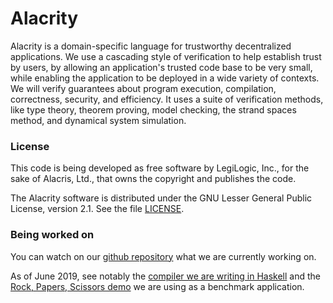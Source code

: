 # Alacrity

Alacrity is a domain-specific language for trustworthy decentralized
applications. We use a cascading style of verification to
help establish trust by users, by allowing an application's
trusted code base to be very small,
while enabling the application to be deployed in a wide variety of contexts.
We will verify guarantees about program execution, compilation, correctness,
security, and efficiency. It uses a suite of verification methods,
like type theory, theorem proving, model checking, the strand spaces
method, and dynamical system simulation.

### License

This code is being developed as free software by LegiLogic, Inc., for
the sake of Alacris, Ltd., that owns the copyright and publishes the
code.

The Alacrity software is distributed under the GNU Lesser General
Public License, version 2.1. See the file [LICENSE](LICENSE).


### Being worked on

You can watch on our [github repository](https://github.com/AlacrisIO/alacrity)
what we are currently working on.

As of June 2019, see notably the [compiler we are writing in Haskell](hs/alacrity/)
and the [Rock, Papers, Scissors demo](examples/rps-demo/) we are using as a benchmark application.
